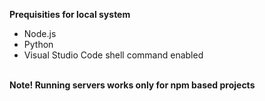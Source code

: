 <b>Prequisities for local system</b>
- Node.js
- Python
- Visual Studio Code shell command enabled

<br>
<b>Note! Running servers works only for npm based projects</b>
